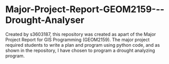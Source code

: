 # Major-Project-Report-GEOM2159---Drought-Analyser
Created by s3603187, this repository was created as apart of the Major Project Report for GIS Programming (GEOM2159).  The major project required students to write a plan and program using python code, and as shown in the repository, I have chosen to program a drought analyzing program. 
